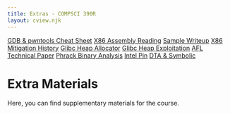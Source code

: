 ```yaml
---
title: Extras - COMPSCI 390R
layout: cview.njk
---
```


<div class="container">
    <div class="sidebar">
        <a class="opt_button" type="extras" id="cheatsheet" href="#">GDB & pwntools Cheat Sheet</a>
        <a class="opt_button" type="extras" id="assembly_reading" href="#">X86 Assembly Reading</a>
        <a class="opt_button" type="extras" id="sample_writeup" href="#">Sample Writeup</a>
        <a class="opt_button" type="extras" id="mitigation_history" href="#">X86 Mitigation History</a>
        <a class="opt_button" type="extras" id="heap_allocator" href="#">Glibc Heap Allocator</a>
        <a class="opt_button" type="extras" id="heap_exploitation" href="#">Glibc Heap Exploitation</a>
        <a class="opt_button" type="extras" id="afl" href="#">AFL Technical Paper</a>
        <a class="opt_button" type="extras" id="binary_analysis" href="#">Phrack Binary Analysis</a>
        <a class="opt_button" type="extras" id="pin" href="#">Intel Pin</a>
        <a class="opt_button" type="extras" id="symbolic_taint" href="#">DTA & Symbolic</a>
    </div>
    <div class="content">
        <h1>Extra Materials</h1>
        <p>Here, you can find supplementary materials for the course.</p>
    </div>
</div>
